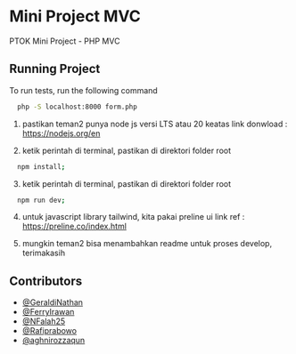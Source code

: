 # Mini Project MVC

PTOK Mini Project - PHP MVC

## Running Project

To run tests, run the following command

```bash
  php -S localhost:8000 form.php
```

1. pastikan teman2 punya node js versi LTS atau 20 keatas
   link donwload : https://nodejs.org/en

2. ketik perintah di terminal, pastikan di direktori folder root

```bash
  npm install;
```

3. ketik perintah di terminal, pastikan di direktori folder root

```bash
  npm run dev;
```

4. untuk javascript library tailwind, kita pakai preline ui
   link ref : https://preline.co/index.html

5. mungkin teman2 bisa menambahkan readme untuk proses develop, terimakasih

## Contributors

- [@GeraldiNathan](https://www.github.com/GeraldiNathan)
- [@FerryIrawan](https://github.com/FerryIrawan2002)
- [@NFalah25](https://github.com/NFalah25)
- [@Rafiprabowo](https://github.com/Rafiprabowo)
- [@aghnirozzaqun](https://github.com/aghnirozzaqun)
